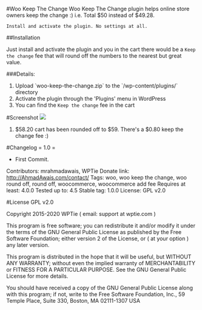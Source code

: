 #Woo Keep The Change
Woo Keep The Change plugin helps online store owners keep the change :) i.e. Total $50 instead of $49.28.

`Install and activate the plugin. No settings at all.`


##Installation

Just install and activate the plugin and you in the cart there would be a `Keep the change` fee that will round off the numbers to the nearest but great value.

###Details:

1. Upload \`woo-keep-the-change.zip\` to the \`/wp-content/plugins/\` directory
1. Activate the plugin through the 'Plugins' menu in WordPress
1. You can find the `Keep the change` fee in the cart


#Screenshot
![](https://i.imgur.com/dQi0lXT.png)
1. $58.20 cart has been rounded off to $59. There's a $0.80 keep the change fee :)

#Changelog
= 1.0 =
* First Commit.

Contributors: mrahmadawais, WPTie
Donate link: http://AhmadAwais.com/contact/
Tags: woo, woo keep the change, woo round off, round off, woocommerce, woocommerce add fee
Requires at least: 4.0.0
Tested up to: 4.5
Stable tag: 1.0.0
License: GPL v2.0


#License
GPL v2.0

Copyright 2015-2020 WPTie ( email: support at wptie.com )

This program is free software; you can redistribute it and/or modify
it under the terms of the GNU General Public License as published by
the Free Software Foundation; either version 2 of the License, or
( at your option ) any later version.

This program is distributed in the hope that it will be useful,
but WITHOUT ANY WARRANTY; without even the implied warranty of
MERCHANTABILITY or FITNESS FOR A PARTICULAR PURPOSE.  See the
GNU General Public License for more details.

You should have received a copy of the GNU General Public License
along with this program; if not, write to the Free Software
Foundation, Inc., 59 Temple Place, Suite 330, Boston, MA  02111-1307  USA
